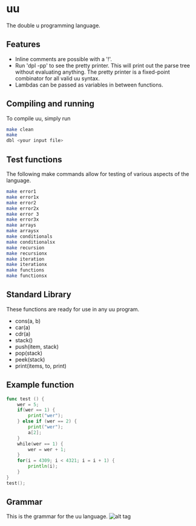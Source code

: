 # uu
The double u programming language.

## Features
  - Inline comments are possible with a '!'.
  - Run 'dpl -pp' to see the pretty printer.
    This will print out the parse tree without evaluating anything.  The pretty printer is a fixed-point combinator for all valid uu syntax.
  - Lambdas can be passed as variables in between functions.

## Compiling and running
  To compile uu, simply run
  ```sh
  make clean
  make
  dbl <your input file>
  ```
 
## Test functions
The following make commands allow for testing of various aspects of the language.
```sh
make error1
make error1x
make error2
make error2x
make error 3
make error3x
make arrays
make arraysx
make conditionals
make conditionalsx
make recursion
make recursionx
make iteration
make iterationx
make functions
make functionsx
```

## Standard Library
These functions are ready for use in any uu program.
  - cons(a, b)
  - car(a)
  - cdr(a)
  - stack()
  - push(item, stack)
  - pop(stack)
  - peek(stack)
  - print(items, to, print)

## Example function
```go
func test () {
    wer = 5;
    if(wer == 1) {
        print("wer");
    } else if (wer == 2) {
        print("wer");
        a[2];
    }
    while(wer == 1) {
        wer = wer + 1;
    }
    for(i = 4309; i < 4321; i = i + 1) {
        println(i);
    }
}
test();
```

## Grammar
This is the grammar for the uu language.
![alt tag](https://github.com/thwillingham/uu/blob/master/grammar.png)
